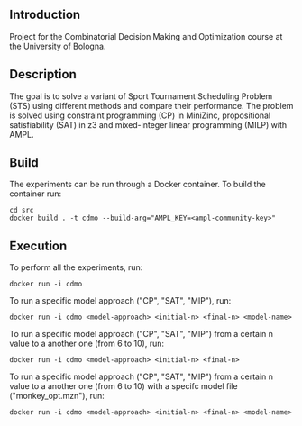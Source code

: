 ## Introduction

Project for the Combinatorial Decision Making and Optimization course at the University of Bologna.


## Description

The goal is to solve a variant of Sport Tournament Scheduling Problem (STS) using different methods and compare their performance. The problem is solved using constraint programming (CP) in MiniZinc, propositional satisfiability (SAT) in z3 and mixed-integer linear programming (MILP) with AMPL.

## Build

The experiments can be run through a Docker container. To build the container run:
```
cd src
docker build . -t cdmo --build-arg="AMPL_KEY=<ampl-community-key>"
```


## Execution

To perform all the experiments, run:
```
docker run -i cdmo
```

To run a specific model approach ("CP", "SAT", "MIP"), run:
```
docker run -i cdmo <model-approach> <initial-n> <final-n> <model-name>
```

To run a specific model approach ("CP", "SAT", "MIP") from a certain n value to a another one (from 6 to 10), run:
```
docker run -i cdmo <model-approach> <initial-n> <final-n>
```

To run a specific model approach ("CP", "SAT", "MIP") from a certain n value to a another one (from 6 to 10) with a specifc model file ("monkey_opt.mzn"), run:
```
docker run -i cdmo <model-approach> <initial-n> <final-n> <model-name>
```
